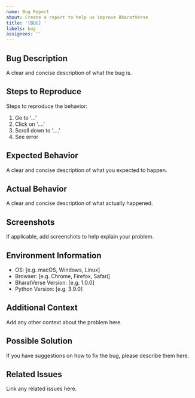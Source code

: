 ```yaml
---
name: Bug Report
about: Create a report to help us improve BharatVerse
title: '[BUG] '
labels: bug
assignees: ''
---
```


## Bug Description
A clear and concise description of what the bug is.

## Steps to Reproduce
Steps to reproduce the behavior:
1. Go to '...'
2. Click on '....'
3. Scroll down to '....'
4. See error

## Expected Behavior
A clear and concise description of what you expected to happen.

## Actual Behavior
A clear and concise description of what actually happened.

## Screenshots
If applicable, add screenshots to help explain your problem.

## Environment Information
- OS: [e.g. macOS, Windows, Linux]
- Browser: [e.g. Chrome, Firefox, Safari]
- BharatVerse Version: [e.g. 1.0.0]
- Python Version: [e.g. 3.9.0]

## Additional Context
Add any other context about the problem here.

## Possible Solution
If you have suggestions on how to fix the bug, please describe them here.

## Related Issues
Link any related issues here.